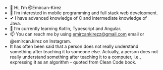 * 👋 Hi, I’m @Emircan-Kirez
* 👀 I’m interested in mobile programming and full stack web development.
* ✔  I have advanced knowledge of C and intermediate knowledge of Java. 
* 🌱 I’m currently learning Kotlin, Typescript and Angular.
* 📫 You can reach me by using emircankirezz@gmail.com email or @emircan.kirez on Instagram.
* It has often been said that a person does not really understand something after teaching it to someone else. Actually, a person does not really understand something after teaching it to a computer, i.e., expressing it as an algorithm - quoted from Clean Code book.

<!---
Emircan-Kirez/Emircan-Kirez is a ✨ special ✨ repository because its `README.md` (this file) appears on your GitHub profile.
You can click the Preview link to take a look at your changes.
--->
